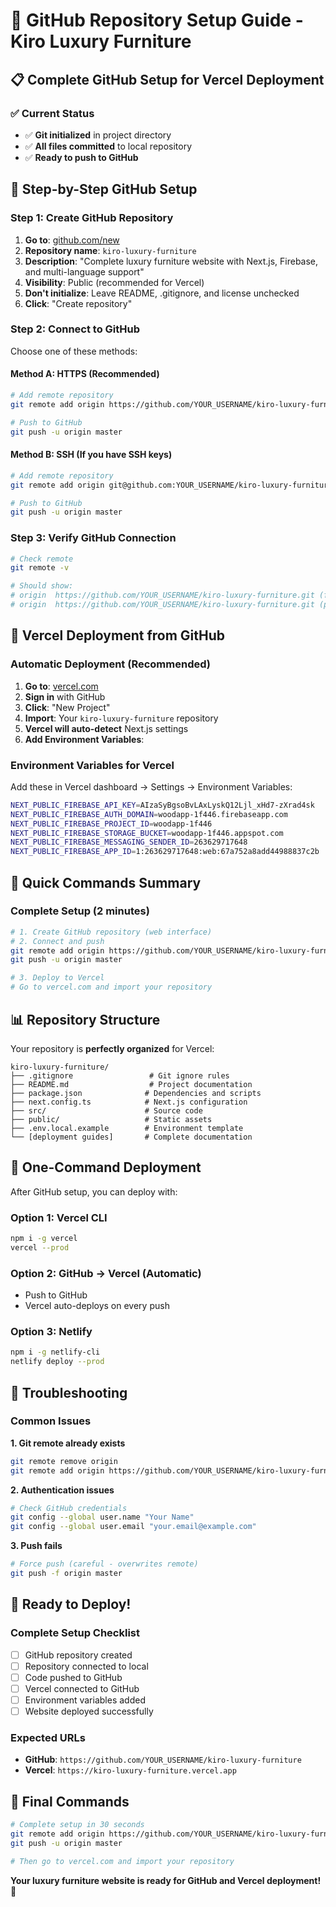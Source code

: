 # 🚀 GitHub Repository Setup Guide - Kiro Luxury Furniture

## 📋 Complete GitHub Setup for Vercel Deployment

### ✅ Current Status
- ✅ **Git initialized** in project directory
- ✅ **All files committed** to local repository
- ✅ **Ready to push to GitHub**

## 🚀 Step-by-Step GitHub Setup

### Step 1: Create GitHub Repository
1. **Go to**: [github.com/new](https://github.com/new)
2. **Repository name**: `kiro-luxury-furniture`
3. **Description**: "Complete luxury furniture website with Next.js, Firebase, and multi-language support"
4. **Visibility**: Public (recommended for Vercel)
5. **Don't initialize**: Leave README, .gitignore, and license unchecked
6. **Click**: "Create repository"

### Step 2: Connect to GitHub
Choose one of these methods:

#### Method A: HTTPS (Recommended)
```bash
# Add remote repository
git remote add origin https://github.com/YOUR_USERNAME/kiro-luxury-furniture.git

# Push to GitHub
git push -u origin master
```

#### Method B: SSH (If you have SSH keys)
```bash
# Add remote repository
git remote add origin git@github.com:YOUR_USERNAME/kiro-luxury-furniture.git

# Push to GitHub
git push -u origin master
```

### Step 3: Verify GitHub Connection
```bash
# Check remote
git remote -v

# Should show:
# origin  https://github.com/YOUR_USERNAME/kiro-luxury-furniture.git (fetch)
# origin  https://github.com/YOUR_USERNAME/kiro-luxury-furniture.git (push)
```

## 🚀 Vercel Deployment from GitHub

### Automatic Deployment (Recommended)
1. **Go to**: [vercel.com](https://vercel.com)
2. **Sign in** with GitHub
3. **Click**: "New Project"
4. **Import**: Your `kiro-luxury-furniture` repository
5. **Vercel will auto-detect** Next.js settings
6. **Add Environment Variables**:

### Environment Variables for Vercel
Add these in Vercel dashboard → Settings → Environment Variables:

```bash
NEXT_PUBLIC_FIREBASE_API_KEY=AIzaSyBgsoBvLAxLyskQ12Ljl_xHd7-zXrad4sk
NEXT_PUBLIC_FIREBASE_AUTH_DOMAIN=woodapp-1f446.firebaseapp.com
NEXT_PUBLIC_FIREBASE_PROJECT_ID=woodapp-1f446
NEXT_PUBLIC_FIREBASE_STORAGE_BUCKET=woodapp-1f446.appspot.com
NEXT_PUBLIC_FIREBASE_MESSAGING_SENDER_ID=263629717648
NEXT_PUBLIC_FIREBASE_APP_ID=1:263629717648:web:67a752a8add44988837c2b
```

## 🎯 Quick Commands Summary

### Complete Setup (2 minutes)
```bash
# 1. Create GitHub repository (web interface)
# 2. Connect and push
git remote add origin https://github.com/YOUR_USERNAME/kiro-luxury-furniture.git
git push -u origin master

# 3. Deploy to Vercel
# Go to vercel.com and import your repository
```

## 📊 Repository Structure

Your repository is **perfectly organized** for Vercel:

```
kiro-luxury-furniture/
├── .gitignore                 # Git ignore rules
├── README.md                  # Project documentation
├── package.json              # Dependencies and scripts
├── next.config.ts            # Next.js configuration
├── src/                      # Source code
├── public/                   # Static assets
├── .env.local.example        # Environment template
└── [deployment guides]       # Complete documentation
```

## 🚀 One-Command Deployment

After GitHub setup, you can deploy with:

### Option 1: Vercel CLI
```bash
npm i -g vercel
vercel --prod
```

### Option 2: GitHub → Vercel (Automatic)
- Push to GitHub
- Vercel auto-deploys on every push

### Option 3: Netlify
```bash
npm i -g netlify-cli
netlify deploy --prod
```

## 🔧 Troubleshooting

### Common Issues

**1. Git remote already exists**
```bash
git remote remove origin
git remote add origin https://github.com/YOUR_USERNAME/kiro-luxury-furniture.git
```

**2. Authentication issues**
```bash
# Check GitHub credentials
git config --global user.name "Your Name"
git config --global user.email "your.email@example.com"
```

**3. Push fails**
```bash
# Force push (careful - overwrites remote)
git push -f origin master
```

## 🎉 Ready to Deploy!

### Complete Setup Checklist
- [ ] GitHub repository created
- [ ] Repository connected to local
- [ ] Code pushed to GitHub
- [ ] Vercel connected to GitHub
- [ ] Environment variables added
- [ ] Website deployed successfully

### Expected URLs
- **GitHub**: `https://github.com/YOUR_USERNAME/kiro-luxury-furniture`
- **Vercel**: `https://kiro-luxury-furniture.vercel.app`

## 🚀 Final Commands

```bash
# Complete setup in 30 seconds
git remote add origin https://github.com/YOUR_USERNAME/kiro-luxury-furniture.git
git push -u origin master

# Then go to vercel.com and import your repository
```

**Your luxury furniture website is ready for GitHub and Vercel deployment! 🎉**
